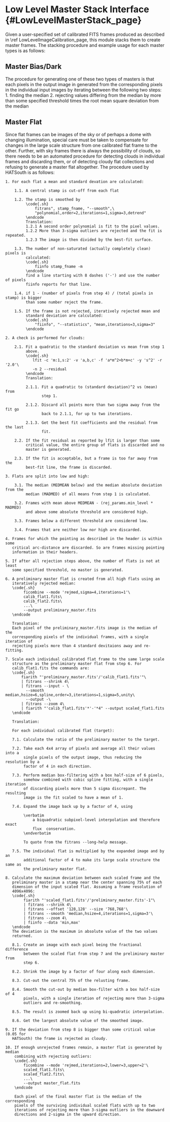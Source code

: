 Low Level Master Stack Interface {#LowLevelMasterStack_page}
================================

Given a user-specified set of calibrated FITS frames produced as described in
\ref LowLevelImageCalibration_page, this module stacks them to create master
frames. The stacking procedure and example usage for each master types is as
follows:

Master Bias/Dark
----------------

The procedure for generating one of these two types of masters is that each
pixels in the output image in generated from the corresponding pixels in the
individual input images by iterating between the following two steps:
    1. finding the median
    2. rejecting values differing from the median by more than some specified
       threshold times the root mean square deviation from the median

Master Flat
-----------

Since flat frames can be images of the sky or of perhaps a dome with changing
illumination, special care must be taken to compensate for changes in the large
scale structure from one calibrated flat frame to the other. Further, with sky
frames there is always the possibility of clouds, so there needs to be an
automated procedure for detecting clouds in individual frames and discarding
them, or of detecting cloudy flat collections and refusing to generate a master
flat altogether. The procedure used by HATSouth is as follows:

    1. For each flat a mean and standard devation are calculated:

        1.1. A central stamp is cut-off from each flat

        1.2. The stamp is smoothed by 
             \code{.sh} 
                 fitrans", stamp_fname, "--smooth",\
                 "polynomial,order=2,iterations=1,sigma=3,detrend"
             \endcode
             Translation:
             1.2.1 A second order polynomial is fit to the pixel values.
             1.2.2 More than 3-sigma outliers are rejected and the fit is repeated. 
             1.2.3 The image is then divided by the best-fit surface.

        1.3. The number of non-saturated (actually completely clean) pixels is
             calculated:
             \code{.sh}
                 fiinfo stamp_fname -m
             \endcode
             find a line starting with 8 dashes ('-') and use the number of pixels
             fiinfo reports for that line.

        1.4. if 1 - (number of pixels from step 4) / (total pixels in stamp) is bigger
             than some number reject the frame.

        1.5. If the frame is not rejected, iteratively rejected mean and
             standard deviation are calculated:
             \code{.sh}
                 "fiinfo", "--statistics", "mean,iterations=3,sigma=3"
             \endcode

    2. A check is performed for clouds:

        2.1. Fit a quadratic to the standard deviation vs mean from step 1
             above.
             \code{.sh}
                lfit -c 'm:1,s:2' -v 'a,b,c' -f 'a*m^2+b*m+c' -y 's^2' -r '2.0'\
                -n 2 --residual
             \endcode
             Translation:

             2.1.1. Fit a quadratic to (standard deviation)^2 vs (mean) from
                    step 1.
             
             2.1.2. Discard all points more than two sigma away from the fit go
                    back to 2.1.1, for up to two iterations.

             2.1.3. Get the best fit coefficients and the residual from the last
                    fit.

        2.2. If the fit residual as reported by lfit is larger than some
             critical value, the entire group of flats is discarded and no
             master is generated.

        2.3. If the fit is acceptable, but a frame is too far away from the
             best-fit line, the frame is discarded.

    3. Flats are split into low and high:

        3.1. The median (MEDMEAN below) and the median absolute deviation from the
             median (MADMED) of all means from step 1 is calculated.

        3.2. Frames with mean above MEDMEAN - (rej_params.min_level * MADMED)
             and above some absolute threshold are considered high.

        3.3. Frames below a different threshold are considered low.

        3.4. Frames that are neither low nor high are discarded.

    4. Frames for which the pointing as described in the header is within some
       critical arc-distance are discarded. So are frames missing pointing
       information in their headers.

    5. If after all rejection steps above, the number of flats is not at least
       some specified threshold, no master is generated.

    6. A preliminary master flat is created from all high flats using an
       iteratively rejected median:
       \code{.sh}
            ficombine --mode 'rejmed,sigma=4,iterations=1'\
            calib_flat1.fits\
            calib_flat2.fits\
            ...\
            --output preliminary_master.fits
       \endcode

       Translation:
       Each pixel of the preliminary_master.fits image is the median of the
       corresponding pixels of the individual frames, with a single iteration of
       rejecting pixels more than 4 standard devitaions away and re-fitting.

    7. Scale each individual calibrated flat frame to the same large scale
       structure as the preliminary master flat from step 6. For
       calib_flat1.fits the commands are:
       \code{.sh}
           fiarith "'preliminary_master.fits'/'calib_flat1.fits'"\
           | fitrans --shrink 4\
           | fitrans --input - \
             --smooth median,hsize=6,spline,order=3,iterations=1,sigma=5,unity\
             --output -\
           | fitrans --zoom 4\
           | fiarith "'calib_flat1.fits'*'-'*4" --output scaled_flat1.fits
       \endcode

       Translation:

       For each individual calibrated flat (target):

       7.1. Calculate the ratio of the preliminary master to the target.

       7.2. Take each 4x4 array of pixels and average all their values into a
            single pixels of the output image, thus reducing the resolution by a
            factor of 4 in each direction.

       7.3. Perform median box-filtering with a box half-size of 6 pixels,
            somehow combined with cubic spline fitting, with a single iteration
            of discarding pixels more than 5 sigma discrepant. The resulting
            image is the fit scaled to have a mean of 1.

       7.4. Expand the image back up by a factor of 4, using 
       
            \verbatim
                a biquadratic subpixel-level interpolation and therefore exact
                flux  conservation.
            \endverbatim

            To quote from the fitrans --long-help message.

       7.5. The individual flat is multiplied by the expanded image and by an
            additional factor of 4 to make its large scale structure the same as
            the preliminary master flat.

    8. Calculate the maximum deviation between each scaled frame and the
       preliminary master in a stamp near the center spanning 75% of each
       dimension of the input scaled flat. Assuming a frame resolution of
       4096x4096:
       \code{.sh}
            fiarith "'scaled_flat1.fits'/'preliminary_master.fits'-1"\
            | fitrans --shrink 4\
            | fitrans --offset '128,128' --size '768,768'\
            | fitrans --smooth 'median,hsize=4,iterations=1,sigma=3'\
            | fitrans --zoom 4\
            | fiinfo --data 'min,max'
       \endcode
       The deviation is the maximum in absolute value of the two values
       returned.

       8.1. Create an image with each pixel being the fractional difference
            between the scaled flat from step 7 and the preliminary master from
            step 6.

       8.2. Shrink the image by a factor of four along each dimension.

       8.3. Cut-out the central 75% of the relusting frame.

       8.4. Smooth the cut-out by median box-filter with a box half-size of 4
            pixels, with a single iteration of rejecting more than 3-sigma
            outliers and re-smoothing.

       8.5. The result is zoomed back up using bi-quadratic interpolation.

       8.6. Get the largest absolute value of the smoothed image.

    9. If the deviation from step 8 is bigger than some critical value (0.05 for
       HATSouth) the frame is rejected as cloudy.

    10. If enough unrejected frames remain, a master flat is generated by median
        combining with rejecting outliers:
        \code{.sh}
            ficombine --mode 'rejmed,iterations=2,lower=3,upper=2'\
            scaled_flat1.fits\
            scaled_flat2.fits\
            ...\
            --output master_flat.fits
        \endcode

        Each pixel of the final master flat is the median of the corresponding
        pixels of the surviving individual scaled flats with up to two
        iterations of rejecting more than 3-sigma outliers in the downward
        directions and 2-sigma in the upward direction.
